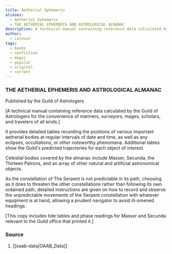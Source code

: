 ```yaml
---
title: Aetherial Ephemeris
aliases:
  - Aetherial Ephemeris
  - THE AETHERIAL EPHEMERIS AND ASTROLOGICAL ALMANAC
description: A technical manual containing reference data calculated by the Guild of Astrologers for the convenience of mariners, surveyors, mages, scholars, and travelers of all kinds.
author:
  - Lucevar
tags:
  - books
  - nonfiction
  - magic
  - popular
  - original
  - current
---
```

### THE AETHERIAL EPHEMERIS AND ASTROLOGICAL ALMANAC
Published by the Guild of Astrologers

[A technical manual containing reference data calculated by the Guild of Astrologers for the convenience of mariners, surveyors, mages, scholars, and travelers of all kinds.]

It provides detailed tables recording the positions of various important aetherial bodies at regular intervals of date and time, as well as any eclipses, occultations, or other noteworthy phenomena. Additional tables show the Guild's predicted trajectories for each object of interest. 

Celestial bodies covered by the almanac include Masser, Secunda, the Thirteen Patrons, and an array of other natural and artificial astronomical objects. 

As the constellation of The Serpent is not predictable in its path, choosing as it does to threaten the other constellations rather than following its own ordained path, detailed instructions are given on how to record and observe the unpredictable movements of the Serpent constellation with whatever equipment is at hand, allowing a prudent navigator to avoid ill-omened headings.

[This copy includes tide tables and phase readings for Masser and Secunda relevant to the Guild office that printed it.]
### Source
1. [[oaab-data|OAAB_Data]]